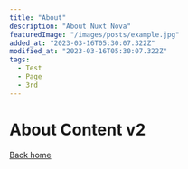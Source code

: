 ```yaml
---
title: "About"
description: "About Nuxt Nova"
featuredImage: "/images/posts/example.jpg"
added_at: "2023-03-16T05:30:07.322Z"
modified_at: "2023-03-16T05:30:07.322Z"
tags:
  - Test
  - Page
  - 3rd
---
```


# About Content v2

[Back home](/)
